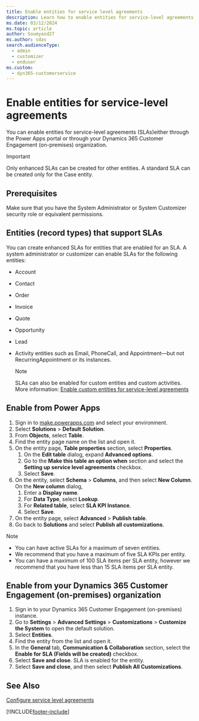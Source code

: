 ```yaml
---
title: Enable entities for service level agreements
description: Learn how to enable entities for service-level agreements in Dynamics 365 Customer Service.
ms.date: 03/12/2024
ms.topic: article
author: Soumyasd27
ms.author: sdas
search.audienceType: 
  - admin
  - customizer
  - enduser
ms.custom: 
  - dyn365-customerservice
---
```


# Enable entities for service-level agreements

You can enable entities for service-level agreements (SLAs)either through the Power Apps portal or through your Dynamics 365 Customer Engagement (on-premises) organization.
  
> [!IMPORTANT]
> Only enhanced SLAs can be created for other entities. A standard SLA can be created only for the Case entity.

## Prerequisites

Make sure that you have the System Administrator or System Customizer security role or equivalent permissions.

## Entities (record types) that support SLAs

You can create enhanced SLAs for entities that are enabled for an SLA. A system administrator or customizer can enable SLAs for the following entities:  

- Account  
- Contact  
- Order  
- Invoice  
- Quote  
- Opportunity  
- Lead

- Activity entities such as Email, PhoneCall, and Appointment&mdash;but not RecurringAppointment or its instances.  

  > [!NOTE]
  >  SLAs can also be enabled for custom entities and custom activities. More information: [Enable custom entities for service-level agreements](enable-custom-entities-sla.md#enable-custom-entities-for-service-level-agreements)
  
## Enable from Power Apps

1. Sign in to [make.powerapps.com](https://make.powerapps.com) and select your environment.
1. Select **Solutions** > **Default Solution**.
1. From **Objects**, select **Table**.
1. Find the entity page name on the list and open it.
1. On the entity page, **Table properties** section, select **Properties**.
    1. On the **Edit table** dialog, expand **Advanced options**.
    1. Go to the **Make this table an option when** section and select the **Setting up service level agreements** checkbox.
    1. Select **Save**.
1. On the entity, select **Schema** > **Columns**, and then select **New Column**. On the **New column** dialog,
    1. Enter a **Display name**.
    1. For **Data Type**, select **Lookup**.
    1. For **Related table**, select **SLA KPI Instance**.  
    1. Select **Save**.
1. On the entity page, select **Advanced** > **Publish table**.
1. Go back to **Solutions** and select **Publish all customizations**.
  
> [!NOTE]
>
> - You can have active SLAs for a maximum of seven entities.
> - We recommend that you have a maximum of five SLA KPIs per entity.
> - You can have a maximum of 100 SLA items per SLA entity, however we recommend that you have less than 15 SLA items per SLA entity.

## Enable from your Dynamics 365 Customer Engagement (on-premises) organization

1. Sign in to your Dynamics 365 Customer Engagement (on-premises) instance.
1. Go to **Settings** > **Advanced Settings** > **Customizations** > **Customize the System** to open the default solution.
1. Select **Entities**.
1. Find the entity from the list and open it.
1. In the **General** tab, **Communication & Collaboration** section, select the **Enable for SLA (Fields will be created)** checkbox.
1. Select **Save and close**. SLA is enabled for the entity.
1.	Select **Save and close**, and then select **Publish All Customizations**.
  
## See Also

 [Configure service level agreements](define-service-level-agreements.md)


[!INCLUDE[footer-include](../../includes/footer-banner.md)]
